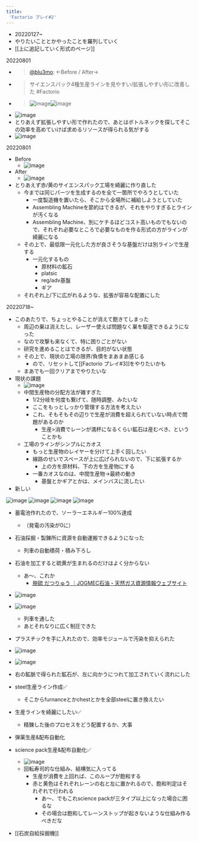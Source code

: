 ```yaml
---
title:
 'Factorio プレイ#2'
---
```


- 20220127~
- やりたいこととかやったことを羅列していく
- [[上に追記していく形式のページ]]


20220801
- > [@blu3mo](https://twitter.com/blu3mo/status/1553990258135822336): ←Before / After→
- > サイエンスパック4種生産ラインを見やすい/拡張しやすい形に改善した #Factorio
- > ![image](https://pbs.twimg.com/media/FZDhsOIakAA0tir.jpg)![image](https://pbs.twimg.com/media/FZDhtk-akAE3iqx.jpg)
- ![image](https://gyazo.com/ea8f9f69981ff705f03cba7bd57ed816/thumb/1000)
- とりあえず拡張しやすい形で作れたので、あとはボトルネックを探してそこの効率を高めていけば求めるリソースが得られる気がする
- ![image](https://gyazo.com/9ee562d7d37d18fc2f5bdccad7282212/thumb/1000)


20220801
- Before
    - ![image](https://gyazo.com/d14e9085492af77f43b9d032b0d1bdcd/thumb/1000)
- After
    - ![image](https://gyazo.com/7d13a96f94e6f66cff84a9f87aa01176/thumb/1000)
- とりあえず赤/黄のサイエンスパック工場を綺麗に作り直した
    - 今までは同じパーツを生成するのを全て一箇所でやろうとしていた
        - 一度製造機を置いたら、そこから全場所に補給しようとしていた
        - Assembling Machineを節約はできるが、それをやりすぎるとラインが汚くなる
        - Assembling Machine、別にケチるほどコスト高いものでもないので、それぞれ必要なところで必要なものを作る形式の方がラインが綺麗になる
    - その上で、最低限一元化した方が良さそうな基盤だけは別ラインで生産する
        - 一元化するもの
            - 原材料の鉱石
            - platsic
            - reg/adv基盤
            - ギア
    - それぞれ上/下に広がれるような、拡張が容易な配置にした

20220718~
- このあたりで、ちょっとやることが消えて飽きてしまった
    - 周辺の巣は消えたし、レーザー使えば問題なく巣を駆逐できるようになった
    - なので攻撃も来なくて、特に困りごとがない
    - 研究を進めることはできるが、目的がない状態
    - その上で、現状の工場の限界/負債をまあまあ感じる
        - ので、リセットして[[Factorio プレイ#3]]をやりたいかも
    - まあでも一回クリアまでやりたいな
- 現状の課題
    - ![image](https://gyazo.com/090ab67e4afa2b6302d672e8b8affefc/thumb/1000)
    - 中間生産物の分配方法が雑すぎた
        - 1/2分岐を何度も繋げて、随時調整、みたいな
        - ここをもっとしっかり管理する方法を考えたい
        - これ、そもそもその辺りで生産が消費を超えられていない時点で問題があるのか
            - 生産>消費でレーンが満杯になるくらい鉱石は産むべき、ということかも
    - 工場のラインがシンプルにカオス
        - もっと生産物のレイヤーを分けて上手く回したい
        - 線路のせいでスペースが上に広げられないので、下に拡張するか
            - 上の方を原材料、下の方を生産物にする
        - 一番カオスなのは、中間生産物→最終の動き
            - 基盤とかギアとかは、メインバスに流したい
- 新しい

![image](https://gyazo.com/62e48cd367371d72bd5dc0552e5b8f31/thumb/1000)
![image](https://gyazo.com/6177ca4ca7ab239aca41e0bdc3c4524c/thumb/1000) ![image](https://gyazo.com/3db5e1cf36db47d1606ae4866bf1cdb7/thumb/1000) ![image](https://gyazo.com/ee7cbe8ab423749b077e377ad73dad88/thumb/1000)
- 蓄電池作れたので、ソーラーエネルギー100%達成
    - （発電の汚染が0に）
- 石油採掘・製錬所に資源を自動運搬できるようになった
    - 列車の自動積荷・積み下ろし


- 石油を加工すると硫黄が生まれるのだけはよく分からない
    - あ〜、これか
        - [脱硫 だつりゅう ｜JOGMEC石油・天然ガス資源情報ウェブサイト](https://oilgas-info.jogmec.go.jp/termlist/1001150/1001222.html)

- ![image](https://gyazo.com/c8eb06ff6fcdf6870df6ed52d6b27f9b/thumb/1000)

- ![image](https://gyazo.com/83c9e66819f8849e569dd6c2c41ac433/thumb/1000)
    - 列車を通した
    - あとそれなりに広く制圧できた

- プラスチックを手に入れたので、効率モジュールで汚染を抑えられた



- ![image](https://gyazo.com/d37151489ddd6ee115fabf3d96e41e6c/thumb/1000)

- ![image](https://gyazo.com/e63522fccfae33cdfd84604dae19880f/thumb/1000)
- 右の鉱脈で得られた鉱石が、左に向かうにつれて加工されていく流れにした

- steel生産ライン作成✅
    - そこからfurnanceとかchestとかを全部steelに置き換えたい

- 生産ラインを綺麗にしたい✅
    - 精錬した後のプロセスをどう配置するか、大事

- 弾薬生産&配布自動化

- science pack生産&配布自動化✅
    - ![image](https://gyazo.com/9a69cc9cd02e37243e7fd486170d34c3/thumb/1000)
    - 回転寿司的な仕組み、結構気に入ってる
        - 生産が消費を上回れば、このループが飽和する
        - 赤と黄色はそれぞれレーンの右と左に置かれるので、飽和判定はそれぞれで行われる
            - あ〜、でもこれscience packが三タイプ以上になった場合に困るな
            - その場合は飽和してレーンストップが起きないような仕組み作るべきだな

- [[石炭自給採掘機]]
